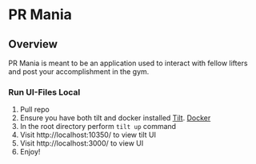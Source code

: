 # PR Mania

## Overview

PR Mania is meant to be an application used to interact with fellow lifters and post your accomplishment in the gym.

### Run UI-Files Local

1. Pull repo
2. Ensure you have both tilt and docker installed
   [Tilt](https://docs.tilt.dev/install.html).
   [Docker](https://www.docker.com/products/docker-desktop/)
3. In the root directory perform `tilt up` command
4. Visit http://localhost:10350/ to view tilt UI
5. Visit http://localhost:3000/ to view UI
6. Enjoy!
